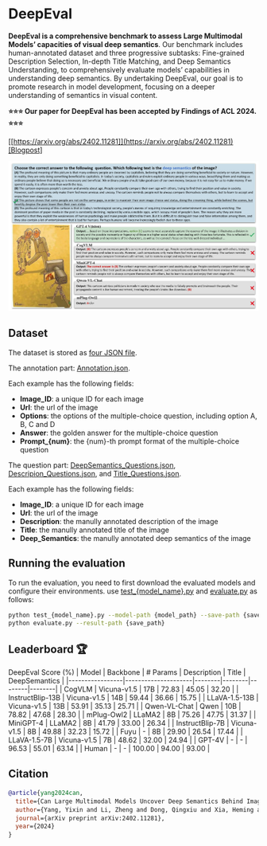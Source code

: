 # DeepEval
**DeepEval is a comprehensive benchmark to assess Large Multimodal Models’ capacities of visual deep semantics**. Our benchmark includes human-annotated dataset and three progressive subtasks: Fine-grained Description Selection, In-depth Title Matching, and Deep Semantics Understanding, to comprehensively evaluate models’ capabilities in understanding deep semantics. By undertaking DeepEval, our goal is to promote research in model development, focusing on a deeper understanding of semantics in visual content.

**⭐⭐⭐ Our paper for DeepEval has been accepted by Findings of ACL 2024. ⭐⭐⭐**

[[https://arxiv.org/abs/2402.11281]](https://arxiv.org/abs/2402.11281) [[Blogpost]](https://sites.google.com/view/deepeval/%E9%A6%96%E9%A0%81) 

![Example from the dataset](figure.png)

## Dataset

The dataset is stored as [four JSON file](https://github.com/AnnaYang2020/DeepEval/tree/main/data).

The annotation part: [Annotation.json](https://github.com/AnnaYang2020/DeepEval/blob/main/data/Annotation.json).

Each example has the following fields:

- **Image_ID**: a unique ID for each image
- **Url**: the url of the image
- **Options**: the options of the multiple-choice question, including option A, B, C and D
- **Answer**: the golden answer for the multiple-choice question
- **Prompt_{num}**: the {num}-th prompt format of the multiple-choice question

The question part: [DeepSemantics_Questions.json](https://github.com/AnnaYang2020/DeepEval/blob/main/data/DeepSemantics_Questions.json), [Descripion_Questions.json](https://github.com/AnnaYang2020/DeepEval/blob/main/data/Descripion_Questions.json), and [Title_Questions.json](https://github.com/AnnaYang2020/DeepEval/blob/main/data/Title_Questions.json).

Each example has the following fields:

- **Image_ID**: a unique ID for each image
- **Url**: the url of the image
- **Description**: the manully annotated description of the image
- **Title**: the manully annotated title of the image
- **Deep_Semantics**: the manully annotated deep semantics of the image


## Running the evaluation

To run the evaluation, you need to first download the evaluated models and configure their environments.
use [test_{model_name}.py](https://github.com/.../.../tree/main/tests) and [evaluate.py](https://github.com/.../.../tree/main/tests/evaluate.py) as follows:

```bash
python test_{model_name}.py --model-path {model_path} --save-path {save_path}
python evaluate.py --result-path {save_path}
```

## Leaderboard 🏆
DeepEval Score (%)
| Model           | Backbone         | # Params       | Description     | Title     | DeepSemantics     |
|-----------------|---------------------|--------|--------|--------|--------|
| CogVLM  | Vicuna-v1.5               | 17B  | 72.83  | 45.05  | 32.20  |
| InstructBlip-13B          | Vicuna-v1.5               | 14B  | 59.44  | 36.66  | 15.75  |
| LLaVA-1.5-13B       | Vicuna-v1.5               | 13B | 53.91  | 35.13  | 25.71  |
| Qwen-VL-Chat     | Qwen               | 10B  | 78.82  | 47.68  | 28.30  |
| mPlug-Owl2      | LLaMA2               | 8B  | 75.26  | 47.75  | 31.37  |
| MiniGPT-4   | LLaMA2               | 8B  | 41.79  | 33.00  | 26.34  |
| InstructBlip-7B    | Vicuna-v1.5               | 8B  | 49.88  | 32.23  | 15.72  |
| Fuyu   | -               | 8B  | 29.90  | 26.54  | 17.44  |
| LLaVA-1.5-7B       | Vicuna-v1.5               | 7B  | 48.62  | 32.00  | 24.94  |
| GPT-4V         | -               | -  | 96.53  | 55.01  | 63.14  |
| Human         | -               | -  | 100.00  | 94.00  | 93.00  |


## Citation

```bibtex
@article{yang2024can,
  title={Can Large Multimodal Models Uncover Deep Semantics Behind Images?},
  author={Yang, Yixin and Li, Zheng and Dong, Qingxiu and Xia, Heming and Sui, Zhifang},
  journal={arXiv preprint arXiv:2402.11281},
  year={2024}
}
```
